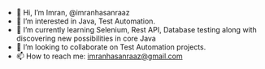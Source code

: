 - 👋 Hi, I’m Imran, @imranhasanraaz
- 👀 I’m interested in Java, Test Automation.
- 🌱 I’m currently learning Selenium, Rest API, Database testing along with discovering new possibilities in core Java 
- 💞️ I’m looking to collaborate on Test Automation projects.
- 📫 How to reach me: imranhasanraaz@gmail.com

<!--
**imranhasanraaz/imranhasanraaz** is a ✨ _special_ ✨ repository because its `README.md` (this file) appears on your GitHub profile.
-->
